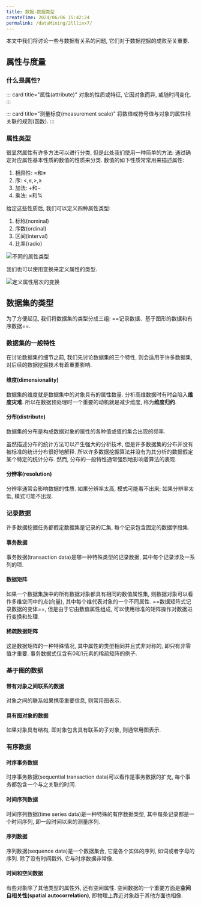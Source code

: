 ```yaml
---
title: 数据-数据类型
createTime: 2024/06/06 15:42:24
permalink: /dataMining/2lllinx7/
---
```

本文中我们将讨论一些与数据有关系的问题, 它们对于数据挖掘的成败至关重要.
<!-- more -->
## 属性与度量
### 什么是属性?
::: card  title="属性(attribute)" 
对象的性质或特征, 它因对象而异, 或随时间变化.
:::

::: card  title="测量标度(measurement scale)"
将数值或符号值与对象的属性相关联的规则(函数).
:::

### 属性类型
很显然属性有许多方法可以进行分类, 但是此处我们使用一种简单的方法: 通过确定对应属性基本性质的数值的性质来分类. 数值的如下性质常常用来描述属性:
1. 相异性: $=$和$\neq$
2. 序: $<$,$\le$,$>$,$\ge$
3. 加法: $+$和$-$
4. 乘法: $\times$和$\%$

给定这些性质后, 我们可以定义四种属性类型:
1. 标称(nominal)
2. 序数(ordinal)
3. 区间(interval)
4. 比率(radio)

![不同的属性类型](/screen_shot/data-attribute-type.png)

我们也可以使用变换来定义属性的类型.

![定义属性层次的变换](/screen_shot/attribute-type-trans.png)


## 数据集的类型
为了方便起见, 我们将数据集的类型分成三组: ==记录数据、基于图形的数据和有序数据==.
### 数据集的一般特性
在讨论数据集的细节之前, 我们先讨论数据集的三个特性, 则会适用于许多数据集, 对后续的数据挖掘技术有着重要影响.

#### 维度(dimensionality)
数据集的维度就是数据集中的对象具有的属性数量. 分析高维数据时有时会陷入**维度灾难**. 所以在数据预处理时一个重要的动机就是减少维度, 称为**维度归约**.

#### 分布(distribute)
数据集的分布是构成数据对象的属性的各种值或值的集合出现的频率.

虽然描述分布的统计方法可以产生强大的分析技术, 但是许多数据集的分布并没有被标准的统计分布很好地解释. 所以许多数据挖掘算法并没有为其分析的数据假定某个特定的统计分布. 然而, 分布的一般特性通常强烈地影响着算法的表现.

#### 分辨率(resolution)
分辨率通常会影响数据的性质. 如果分辨率太高, 模式可能看不出来; 如果分辨率太低, 模式可能不出现.

### 记录数据
许多数据挖掘任务都假定数据集是记录的汇集, 每个记录包含固定的数据字段集.

#### 事务数据
事务数据(transaction data)是哪一种特殊类型的记录数据, 其中每个记录涉及一系列的项.

#### 数据矩阵
如果一个数据集族中的所有数据对象都具有相同的数值属性集, 则数据对象可以看作多维空间中的点(向量), 其中每个维代表对象的一个不同属性. ==数据矩阵式记录数据的变体==, 但是由于它由数值属性组成, 可以使用标准的矩阵操作对数据进行变换和处理.

#### 稀疏数据矩阵
这是数据矩阵的一种特殊情况, 其中属性的类型相同并且式非对称的, 即只有非零值才重要. 事务数据式仅含有0和1元素的稀疏矩阵的例子.

### 基于图的数据
#### 带有对象之间联系的数据
对象之间的联系如果携带重要信息, 则常用图表示.
#### 具有图对象的数据
如果对象具有结构, 即对象包含具有联系的子对象, 则通常用图表示.

### 有序数据

#### 时序事务数据
时序事务数据(sequential transaction data)可以看作是事务数据的扩充, 每个事务都包含一个与之关联的时间.
#### 时间序列数据
时间序列数据(time series data)是一种特殊的有序数据类型, 其中每条记录都是一个时间序列, 即一段时间以来的测量序列.
#### 序列数据
序列数据(sequence data)是一个数据集合, 它是各个实体的序列, 如词或者字母的序列. 除了没有时间戳外, 它与时序数据非常像.
#### 时间和空间数据
有些对象除了其他类型的属性外, 还有空间属性. 空间数据的一个重要方面是**空间自相关性(spatial autocorrelation)**, 即物理上靠近对象趋于其他方面也相像.
